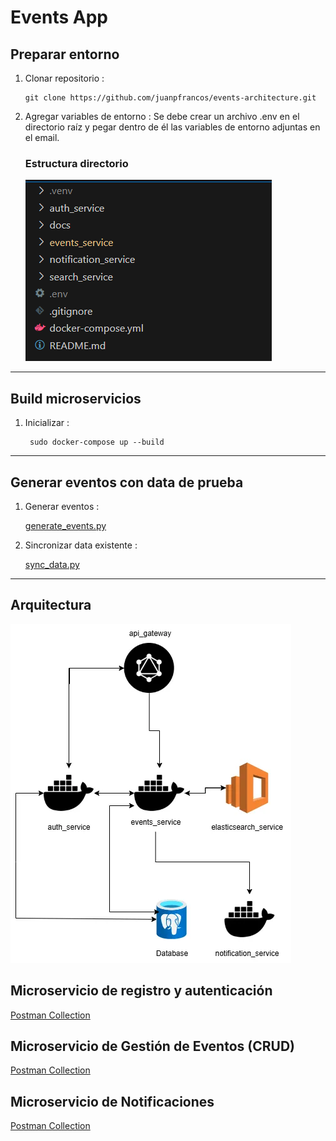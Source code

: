 # Events App


## Preparar entorno

1. Clonar repositorio :
   ```
   git clone https://github.com/juanpfrancos/events-architecture.git
   ```
2. Agregar variables de entorno :
   Se debe crear un archivo .env en el directorio raíz y pegar dentro de él las variables de entorno adjuntas en el email.   
   
   ### Estructura directorio
   ![Estructura](https://raw.githubusercontent.com/juanpfrancos/events-architecture/refs/heads/main/docs//Structure.PNG)

---
## Build microservicios

1. Inicializar :
   ```
    sudo docker-compose up --build
   ```
---

## Generar eventos con data de prueba

1. Generar eventos :
   
   [generate_events.py](https://github.com/juanpfrancos/events-architecture/blob/main/docs/generate_events.py)

2. Sincronizar data existente :
   
   [sync_data.py](https://github.com/juanpfrancos/events-architecture/blob/main/docs/sync_data.py)

---





## Arquitectura

![Diagrama](https://raw.githubusercontent.com/juanpfrancos/events-architecture/refs/heads/main/docs/Diagram.webp)

## Microservicio de registro y autenticación

[Postman Collection](https://raw.githubusercontent.com/juanpfrancos/events-architecture/refs/heads/main/docs/Authorization%20Service.postman_collection.json)


## Microservicio de Gestión de Eventos (CRUD)

[Postman Collection](https://raw.githubusercontent.com/juanpfrancos/events-architecture/refs/heads/main/docs/Event%20Management%20Service.postman_collection.json)

## Microservicio de Notificaciones

[Postman Collection](https://raw.githubusercontent.com/juanpfrancos/events-architecture/refs/heads/main/docs/Message%20Notification%20Service.postman_collection.json)

